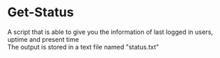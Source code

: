 # Get-Status
A script that is able to give you the information of last logged in users, uptime and present time<br>
The output is stored in a text file named "status.txt"
